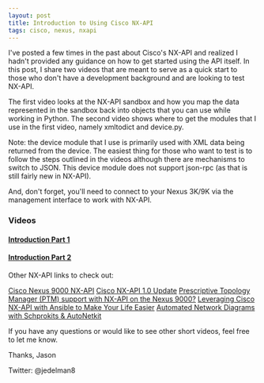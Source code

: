 ```yaml
---
layout: post
title: Introduction to Using Cisco NX-API
tags: cisco, nexus, nxapi
---
```


I've posted a few times in the past about Cisco's NX-API and realized I hadn't provided any guidance on how to get started using the API itself.  In this post, I share two videos that are meant to serve as a quick start to those who don't have a development background and are looking to test NX-API.

The first video looks at the NX-API sandbox and how you map the data represented in the sandbox back into objects that you can use while working in Python.
The second video shows where to get the modules that I use in the first video, namely xmltodict and device.py.

Note: the device module that I use is primarily used with XML data being returned from the device.  The easiest thing for those who want to test is to follow the steps outlined in the videos although there are mechanisms to switch to JSON.  This device module does not support json-rpc (as that is still fairly new in NX-API).

And, don't forget, you'll need to connect to your Nexus 3K/9K via the management interface to work with NX-API.


### Videos

#### [Introduction Part 1](https://www.youtube.com/watch?v=zYQjTE9KJzA)

#### [Introduction Part 2](https://www.youtube.com/watch?v=ppd0VbI7xxQ)


Other NX-API links to check out:

[Cisco Nexus 9000 NX-API][1]
[Cisco NX-API 1.0 Update][2]
[Prescriptive Topology Manager (PTM) support with NX-API on the Nexus 9000?][3]
[Leveraging Cisco NX-API with Ansible to Make Your Life Easier][4]
[Automated Network Diagrams with Schprokits & AutoNetkit][5]

[1]: http://keepingitclassless.net/2014/02/cisco-aci-nexus-9000-nxapi/
[2]: http://keepingitclassless.net/2014/10/cisco-nxapi-10-update/
[3]: http://www.jedelman.com/home/prescriptive-topology-manager-ptm-support-with-nx-api-on-the-nexus-9000
[4]: http://www.jedelman.com/home/leveraging-cisco-nx-api-with-ansible-to-make-your-life-easier
[5]: http://www.jedelman.com/home/automated-network-diagrams-with-schprokits-autonetkit


If you have any questions or would like to see other short videos, feel free to let me know.

Thanks,
Jason

Twitter: @jedelman8

